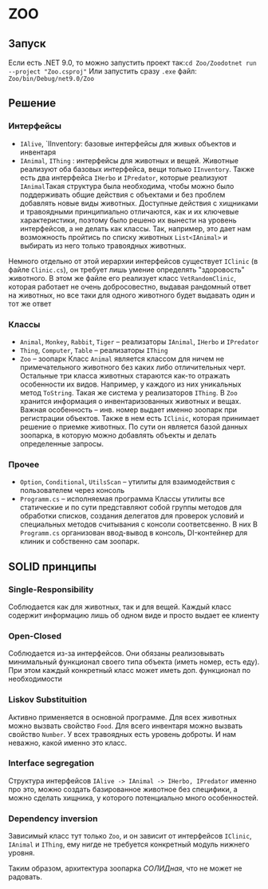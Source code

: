 # ZOO
## Запуск
Если есть .NET 9.0, то можно запустить проект так:```cd Zoo/Zoodotnet run --project "Zoo.csproj"```
Или запустить сразу `.exe` файл: `Zoo/bin/Debug/net9.0/Zoo`
## Решение
### Интерфейсы
- `IAlive`, `IInventory: базовые интерфейсы для живых объектов и инвентаря
- `IAnimal`, `IThing` : интерфейсы для животных и вещей. Животные реализуют оба базовых интерфейса, вещи только `IInventory`. Также есть два интерфейса `IHerbo` и `IPredator`, которые реализуют `IAnimal`Такая структура была необходима, чтобы можно было поддерживать общие действия с объектами и без проблем добавлять новые виды животных. Доступные действия с хищниками и травоядными принципиально отличаются, как и их ключевые характеристики, поэтому было решено их вынести на уровень интерфейсов, а не делать как классы.
Так, например, это дает нам возможность пройтись по списку животных `List<IAnimal>` и выбирать из него только травоядных животных.

Немного отдельно от этой иерархии интерфейсов существует `IClinic` (в файле `Clinic.cs`), он требует лишь умение определять "здоровость" животного. В этом же файле его реализует класс `VetRandomClinic`, которая работает не очень добросовестно, выдавая рандомный ответ на животных, но все таки для одного животного будет выдавать один и тот же ответ 
### Классы
- `Animal`, `Monkey`, `Rabbit`, `Tiger` – реализаторы `IAnimal`, `IHerbo` и `IPredator`
- `Thing`, `Computer`, `Table` – реализаторы `IThing`
-  `Zoo` –  зоопарк
Класс `Animal` является классом для ничем не примечательного животного без каких либо отличительных черт. Остальные три класса животных стараются как-то отражать особенности их видов. Например, у каждого из них уникальных метод `ToString`.
Такая же система у реализаторов `IThing`.
В `Zoo` хранится информация о инвентаризованных животных и вещах. Важная особенность – инв. номер выдает именно зоопарк при регистрации объектов. Также в нем есть `IClinic`, которая принимает решение о приемке животных. По сути он является базой данных зоопарка, в которую можно добавлять объекты и делать определенные запросы.
### Прочее
- `Option`,  `Conditional`, `UtilsScan` – утилиты для взаимодействия с пользователем через консоль
- `Programm.cs` – исполняемая программа
Классы утилиты все статические и по сути представляют собой группы методов для обработки списков, создания делегатов для проверок условий и специальных методов считывания с консоли соответсвенно. В них 
В `Programm.cs` организован ввод-вывод в консоль, DI-контейнер для клиник и собственно сам зоопарк.
## SOLID принципы
### Single-Responsibility
Соблюдается как для животных, так и для вещей. Каждый класс содержит информацию лишь об одном виде и просто выдает ее клиенту
### Open-Closed
Соблюдается из-за интерфейсов. Они обязаны реализовывать минимальный функционал своего типа объекта (иметь номер, есть еду). При этом каждый конкретный класс может иметь доп. функционал по необходимости
### Liskov Substituition
Активно применяется в основной программе. Для всех животных можно вызвать свойство `Food`. Для всего инвентаря можно вызвать свойство `Number`. У всех травоядных есть уровень доброты. И нам неважно, какой именно это класс.
### Interface segregation
Структура интерфейсов `IAlive -> IAnimal -> IHerbo, IPredator` именно про это, можно создать базированное животное без специфики, а можно сделать хищника, у которого потенциально много особенностей.
### Dependency inversion
Зависимый класс тут только `Zoo`, и он зависит от интерфейсов `IClinic`, `IAnimal` и `IThing`, ему нигде не требуется конкретный модуль нижнего уровня.

Таким образом, архитектура зоопарка _СОЛИДная_, что не может не радовать.